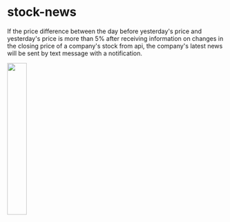 # stock-news
If the price difference between the day before yesterday's price and yesterday's price is more than 5% after receiving information on changes in the closing price of a company's stock from api, the company's latest news will be sent by text message with a notification.
<!-- ![image](https://user-images.githubusercontent.com/33304846/156038108-6a0afff3-a118-4d2d-af4e-621f8ae19e09.png) -->
<img src = "https://user-images.githubusercontent.com/33304846/156038108-6a0afff3-a118-4d2d-af4e-621f8ae19e09.png" width="30%">
